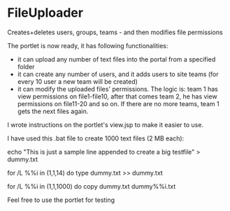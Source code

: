 # FileUploader
Creates+deletes users, groups, teams - and then modifies file permissions 

The portlet is now ready, it has following functionalities:
- it can upload any number of text files into the portal from a specified folder
- it can create any number of users, and it adds users to site teams (for every 10 user a new team will be created)
- it can modify the uploaded files' permissions. The logic is: team 1 has view permissions on file1-file10, after that comes team 2, he has view permissions on file11-20 and so on. If there are no more teams, team 1 gets the next files again.

I wrote instructions on the portlet's view.jsp to make it easier to use.

I have used this .bat file to create 1000 text files (2 MB each):

echo "This is just a sample line appended to create a big testfile" > dummy.txt

for /L %%i in (1,1,14) do type dummy.txt >> dummy.txt

for /L %%i in (1,1,1000) do copy dummy.txt dummy%%i.txt


Feel free to use the portlet for testing
